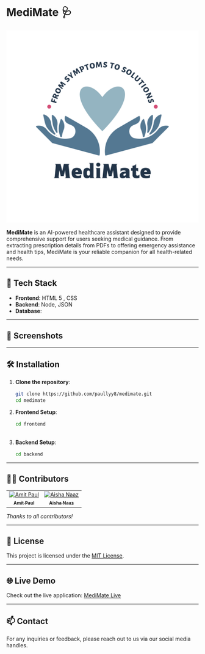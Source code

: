 # MediMate 🩺

![MediMate Banner](/assets/medimate.jpg)  

**MediMate** is an AI-powered healthcare assistant designed to provide comprehensive support for users seeking medical guidance. From extracting prescription details from PDFs to offering emergency assistance and health tips, MediMate is your reliable companion for all health-related needs.

---

## 🚀 Tech Stack

- **Frontend**: HTML 5 , CSS
- **Backend**: Node, JSON
- **Database**:




---

## 📸 Screenshots



---

## 🛠️ Installation

1. **Clone the repository**:
   ```bash
   git clone https://github.com/paullyy8/medimate.git
   cd medimate
   ```

2. **Frontend Setup**:
   ```bash
   cd frontend
 
   ```

3. **Backend Setup**:
   ```bash
   cd backend

   ```

---

## 🧑‍💻 Contributors

<table>
  <tr>
    <td align="center">
      <a href="https://github.com/paullyy8">
        <img src="https://avatars.githubusercontent.com/u/129642624?v=4" width="100px;" alt="Amit Paul"/>
        <br /><sub><b>Amit Paul</b></sub>
      </a>
    </td>
    <td align="center">
      <a href="https://github.com/aishanaaz19">
        <img src="https://avatars.githubusercontent.com/u/84725003?v=4" width="100px;" alt="Aisha Naaz"/>
        <br /><sub><b>Aisha Naaz</b></sub>
      </a>
    </td>
  </tr>
</table>

*Thanks to all contributors!*

---

## 📄 License

This project is licensed under the [MIT License](LICENSE).

---

## 🌐 Live Demo

Check out the live application: [MediMate Live]()

---

## 📫 Contact

For any inquiries or feedback, please reach out to us via our social media handles. 
